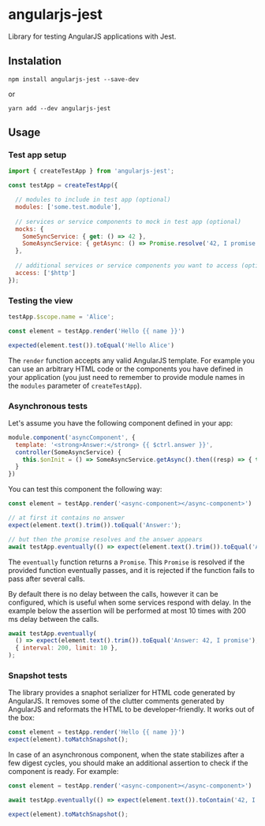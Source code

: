 # angularjs-jest

Library for testing AngularJS applications with Jest.

## Instalation

`npm install angularjs-jest --save-dev`

or

`yarn add --dev angularjs-jest`


## Usage

### Test app setup

```javascript
import { createTestApp } from 'angularjs-jest';

const testApp = createTestApp({

  // modules to include in test app (optional)
  modules: ['some.test.module'],
  
  // services or service components to mock in test app (optional)
  mocks: {
    SomeSyncService: { get: () => 42 },
    SomeAsyncService: { getAsync: () => Promise.resolve('42, I promise') },
  },
  
  // additional services or service components you want to access (optional)
  access: ['$http']
});
```

### Testing the view

```javascript
testApp.$scope.name = 'Alice';

const element = testApp.render('Hello {{ name }}')

expected(element.test()).toEqual('Hello Alice')
```

The `render` function accepts any valid AngularJS template. For example you can use an arbitrary HTML code or the components you have defined in your application (you just need to remember to provide module names in the `modules` parameter of `createTestApp`).

### Asynchronous tests

Let's assume you have the following component defined in your app:

```javascript
module.component('asyncComponent', {
  template: '<strong>Answer:</strong> {{ $ctrl.answer }}',
  controller(SomeAsyncService) {
    this.$onInit = () => SomeAsyncService.getAsync().then((resp) => { this.answer = resp; });
  }
})
```

You can test this component the following way:

```javascript
const element = testApp.render('<async-component></async-component>')

// at first it contains no answer
expect(element.text().trim()).toEqual('Answer:');

// but then the promise resolves and the answer appears
await testApp.eventually(() => expect(element.text().trim()).toEqual('Answer: 42, I promise'));
```

The `eventually` function returns a `Promise`. This `Promise` is resolved if the provided function eventually passes, and it is rejected if the function fails to pass after several calls.

By default there is no delay between the calls, however it can be configured, which is useful when some services respond with delay. In the example below the assertion will be performed at most 10 times with 200 ms delay between the calls.

```javascript
await testApp.eventually(
  () => expect(element.text().trim()).toEqual('Answer: 42, I promise'),
  { interval: 200, limit: 10 },
);
```
 

### Snapshot tests

The library provides a snaphot serializer for HTML code generated by AngularJS. It removes some of the clutter comments generated by AngularJS and reformats the HTML to be developer-friendly. It works out of the box:

```javascript
const element = testApp.render('Hello {{ name }}')
expect(element).toMatchSnapshot();
```

In case of an asynchronous component, when the state stabilizes after a few digest cycles, you should make an additional assertion to check if the component is ready. For example:

```javascript
const element = testApp.render('<async-component></async-component>')

await testApp.eventually(() => expect(element.text()).toContain('42, I promise'));

expect(element).toMatchSnapshot();
```
